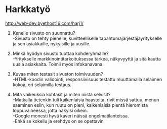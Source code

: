 # Harkkatyö

http://web-dev.byethost16.com/harj1/

1. Kenelle sivusto on suunnattu?<br>
-Sivusto on tehty pienelle, kuvitteelliselle tapahtumajärjestäjäyritykselle ja sen asiakkaille, nykyisille ja uusille.

2. Minkä hyödyn sivusto tuottaa kohderyhmälle?<br>
-Yritykselle markkinointitarkoituksessa tärkeä, näkyvyyttä ja sitä kautta uusia asiakkaita. Toimii myös infokanavana.
	
3. Kuvaa miten testasit sivuston toimivuuden?<br>
-HTML-koodin validointi, responsiivisuus testattu muuttamalla selaimen kokoa, eri selaimilla testaus.
	
4. Mitä vaikeuksia kohtasit ja miten niistä selvisit?<br>
-Matkalla tietenkin tuli kaikenlaisia haasteita, rivit missä sattuu, menun saaminen esiin, kun
ruutu on pieni, kaikenlaisia pientä hieromista loppuvaiheessa, jotta näkyisi oikein.<br>
-Google monesti hyvä kaveri näissä ongelmatilanteissa.<br>
-Ehkä se kokeilu ja erehdys on se opettavin

